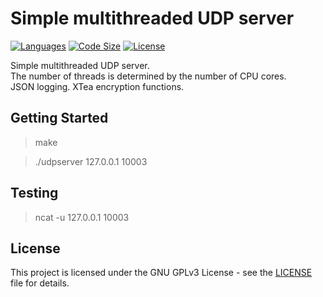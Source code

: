 # Simple multithreaded UDP server

[![Languages](https://img.shields.io/github/languages/top/SDMMSK/UDPServer.svg?style=flat-square)](README.md)
[![Code Size](https://img.shields.io/github/languages/code-size/SDMMSK/UDPServer.svg?style=flat-square)](README.md)
[![License](https://img.shields.io/github/license/SDMMSK/UDPServer.svg?style=flat-square)](LICENSE)  

Simple multithreaded UDP server.  
The number of threads is determined by the number of CPU cores.  
JSON logging.
XTea encryption functions.

## Getting Started

>make

>./udpserver 127.0.0.1 10003

## Testing

>ncat -u 127.0.0.1 10003

## License

This project is licensed under the GNU GPLv3 License - see the [LICENSE](LICENSE) file for details.
